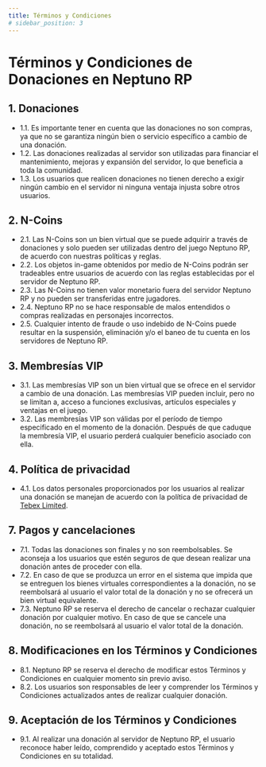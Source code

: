 ```yaml
---
title: Términos y Condiciones
# sidebar_position: 3
---
```


# Términos y Condiciones de Donaciones en Neptuno RP

## 1. Donaciones
- 1.1. Es importante tener en cuenta que las donaciones no son compras, ya que no se garantiza ningún bien o servicio específico a cambio de una donación.
- 1.2. Las donaciones realizadas al servidor son utilizadas para financiar el mantenimiento, mejoras y expansión del servidor, lo que beneficia a toda la comunidad.
- 1.3. Los usuarios que realicen donaciones no tienen derecho a exigir ningún cambio en el servidor ni ninguna ventaja injusta sobre otros usuarios.

## 2. N-Coins
- 2.1. Las N-Coins son un bien virtual que se puede adquirir a través de donaciones y solo pueden ser utilizadas dentro del juego Neptuno RP, de acuerdo con nuestras políticas y reglas.
- 2.2. Los objetos in-game obtenidos por medio de N-Coins podrán ser tradeables entre usuarios de acuerdo con las reglas establecidas por el servidor de Neptuno RP.
- 2.3. Las N-Coins no tienen valor monetario fuera del servidor Neptuno RP y no pueden ser transferidas entre jugadores.
- 2.4. Neptuno RP no se hace responsable de malos entendidos o compras realizadas en personajes incorrectos.
- 2.5. Cualquier intento de fraude o uso indebido de N-Coins puede resultar en la suspensión, eliminación y/o el baneo de tu cuenta en los servidores de Neptuno RP.

## 3. Membresías VIP
- 3.1. Las membresías VIP son un bien virtual que se ofrece en el servidor a cambio de una donación. Las membresías VIP pueden incluir, pero no se limitan a, acceso a funciones exclusivas, artículos especiales y ventajas en el juego.
- 3.2. Las membresías VIP son válidas por el período de tiempo especificado en el momento de la donación. Después de que caduque la membresía VIP, el usuario perderá cualquier beneficio asociado con ella.

## 4. Política de privacidad
- 4.1. Los datos personales proporcionados por los usuarios al realizar una donación se manejan de acuerdo con la política de privacidad de [Tebex Limited](https://store.neptunorp.com/terms/privacy).

## 7. Pagos y cancelaciones
- 7.1. Todas las donaciones son finales y no son reembolsables. Se aconseja a los usuarios que estén seguros de que desean realizar una donación antes de proceder con ella.
- 7.2. En caso de que se produzca un error en el sistema que impida que se entreguen los bienes virtuales correspondientes a la donación, no se reembolsará al usuario el valor total de la donación y no se ofrecerá un bien virtual equivalente.
- 7.3. Neptuno RP se reserva el derecho de cancelar o rechazar cualquier donación por cualquier motivo. En caso de que se cancele una donación, no se reembolsará al usuario el valor total de la donación.

## 8. Modificaciones en los Términos y Condiciones
- 8.1. Neptuno RP se reserva el derecho de modificar estos Términos y Condiciones en cualquier momento sin previo aviso.
- 8.2. Los usuarios son responsables de leer y comprender los Términos y Condiciones actualizados antes de realizar cualquier donación.

## 9. Aceptación de los Términos y Condiciones
- 9.1. Al realizar una donación al servidor de Neptuno RP, el usuario reconoce haber leído, comprendido y aceptado estos Términos y Condiciones en su totalidad.
